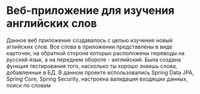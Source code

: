 # Веб-приложение для изучения английских слов
Данное веб приложение создавалось с целью изучения новый аглийских слов. Все слова в приложении представлены в виде карточек, на обратной стороне которых расположены переводы на русский язык, а на переднем обороте - английский. Была создана функция тестирования того, насколько ты хорошо знаешь слова, добавленные в БД. В данном проекте использовались Spring Data JPA, Spring Core, Spring Security, настроена валидация входящих данных, поиск по словам
